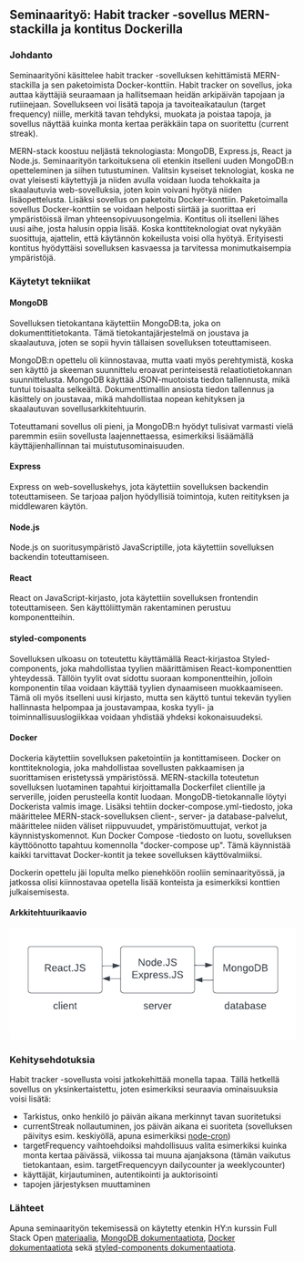 
## Seminaarityö: Habit tracker -sovellus MERN-stackilla ja kontitus Dockerilla

### Johdanto

Seminaarityöni käsittelee habit tracker -sovelluksen kehittämistä MERN-stackilla ja sen paketoimista Docker-konttiin. Habit tracker on sovellus, joka auttaa käyttäjiä seuraamaan ja hallitsemaan heidän arkipäivän tapojaan ja rutiinejaan. Sovellukseen voi lisätä tapoja ja tavoiteaikataulun (target frequency) niille, merkitä tavan tehdyksi, muokata ja poistaa tapoja, ja sovellus näyttää kuinka monta kertaa peräkkäin tapa on suoritettu (current streak).

MERN-stack koostuu neljästä teknologiasta: MongoDB, Express.js, React ja Node.js. Seminaarityön tarkoituksena oli etenkin itselleni uuden MongoDB:n opetteleminen ja siihen tutustuminen. Valitsin kyseiset teknologiat, koska ne ovat yleisesti käytettyjä ja niiden avulla voidaan luoda tehokkaita ja skaalautuvia web-sovelluksia, joten koin voivani hyötyä niiden lisäopettelusta. Lisäksi sovellus on paketoitu Docker-konttiin. Paketoimalla sovellus Docker-konttiin se voidaan helposti siirtää ja suorittaa eri ympäristöissä ilman yhteensopivuusongelmia. Kontitus oli itselleni lähes uusi aihe, josta halusin oppia lisää. Koska konttiteknologiat ovat nykyään suosittuja, ajattelin, että käytännön kokeilusta voisi olla hyötyä. Erityisesti kontitus hyödyttäisi sovelluksen kasvaessa ja tarvitessa monimutkaisempia ympäristöjä.

### Käytetyt tekniikat

#### MongoDB

Sovelluksen tietokantana käytettiin MongoDB:ta, joka on dokumenttitietokanta. Tämä tietokantajärjestelmä on joustava ja skaalautuva, joten se sopii hyvin tällaisen sovelluksen toteuttamiseen.

MongoDB:n opettelu oli kiinnostavaa, mutta vaati myös perehtymistä, koska sen käyttö ja skeeman suunnittelu eroavat perinteisestä relaatiotietokannan suunnittelusta. MongoDB käyttää JSON-muotoista tiedon tallennusta, mikä tuntui toisaalta selkeältä. Dokumenttimallin ansiosta tiedon tallennus ja käsittely on joustavaa, mikä mahdollistaa nopean kehityksen ja skaalautuvan sovellusarkkitehtuurin.

Toteuttamani sovellus oli pieni, ja MongoDB:n hyödyt tulisivat varmasti vielä paremmin esiin sovellusta laajennettaessa, esimerkiksi lisäämällä käyttäjienhallinnan tai muistutusominaisuuden.

#### Express

Express on web-sovelluskehys, jota käytettiin sovelluksen backendin toteuttamiseen. Se tarjoaa paljon hyödyllisiä toimintoja, kuten reitityksen ja middlewaren käytön.

#### Node.js

Node.js on suoritusympäristö JavaScriptille, jota käytettiin sovelluksen backendin toteuttamiseen.

#### React

React on JavaScript-kirjasto, jota käytettiin sovelluksen frontendin toteuttamiseen. Sen käyttöliittymän rakentaminen perustuu komponentteihin.

#### styled-components

Sovelluksen ulkoasu on toteutettu käyttämällä React-kirjastoa Styled-components, joka mahdollistaa tyylien määrittämisen React-komponenttien yhteydessä. Tällöin tyylit ovat sidottu suoraan komponentteihin, jolloin komponentin tilaa voidaan käyttää tyylien dynaamiseen muokkaamiseen. Tämä oli myös itselleni uusi kirjasto, mutta sen käyttö tuntui tekevän tyylien hallinnasta helpompaa ja joustavampaa, koska tyyli- ja toiminnallisuuslogiikkaa voidaan yhdistää yhdeksi kokonaisuudeksi.

#### Docker

Dockeria käytettiin sovelluksen paketointiin ja kontittamiseen. Docker on konttiteknologia, joka mahdollistaa sovellusten pakkaamisen ja suorittamisen eristetyssä ympäristössä. MERN-stackilla toteutetun sovelluksen luotaminen tapahtui kirjoittamalla Dockerfilet clientille ja serverille, joiden perusteella kontit luodaan. MongoDB-tietokannalle löytyi Dockerista valmis image. Lisäksi tehtiin docker-compose.yml-tiedosto, joka määrittelee MERN-stack-sovelluksen client-, server- ja database-palvelut, määrittelee niiden väliset riippuvuudet, ympäristömuuttujat, verkot ja käynnistyskomennot. Kun Docker Compose -tiedosto on luotu, sovelluksen käyttöönotto tapahtuu komennolla "docker-compose up". Tämä käynnistää kaikki tarvittavat Docker-kontit ja tekee sovelluksen käyttövalmiiksi.

Dockerin opettelu jäi lopulta melko pienehköön rooliin seminaarityössä, ja jatkossa olisi kiinnostavaa opetella lisää konteista ja esimerkiksi konttien julkaisemisesta.

#### Arkkitehtuurikaavio

![arkkitehtuurikaavio](arkkitehtuurikaavio.png)

### Kehitysehdotuksia

Habit tracker -sovellusta voisi jatkokehittää monella tapaa. Tällä hetkellä sovellus on yksinkertaistettu, joten esimerkiksi seuraavia ominaisuuksia voisi lisätä:
- Tarkistus, onko henkilö jo päivän aikana merkinnyt tavan suoritetuksi
- currentStreak nollautuminen, jos päivän aikana ei suoriteta (sovelluksen päivitys esim. keskiyöllä, apuna esimerkiksi [node-cron](https://www.npmjs.com/package/node-cron))
- targetFrequency vaihtoehdoiksi mahdollisuus valita esimerkiksi kuinka monta kertaa päivässä, viikossa tai muuna ajanjaksona (tämän vaikutus tietokantaan, esim. targetFrequencyyn dailycounter ja weeklycounter)
- käyttäjät, kirjautuminen, autentikointi ja auktorisointi
- tapojen järjestyksen muuttaminen

### Lähteet

Apuna seminaarityön tekemisessä on käytetty etenkin HY:n kurssin Full Stack Open [materiaalia](https://fullstackopen.com/osa3/tietojen_tallettaminen_mongo_db_tietokantaan), [MongoDB dokumentaatiota](https://www.mongodb.com/docs/), [Docker dokumentaatiota](https://docs.docker.com/) sekä [styled-components dokumentaatiota](https://styled-components.com/docs).
